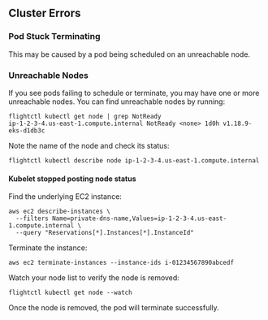 ## Cluster Errors

### Pod Stuck Terminating

This may be caused by a pod being scheduled on an unreachable node.

### Unreachable Nodes

If you see pods failing to schedule or terminate, you may have one or
more unreachable nodes. You can find unreachable nodes by running:

```
flightctl kubectl get node | grep NotReady
ip-1-2-3-4.us-east-1.compute.internal NotReady <none> 1d0h v1.18.9-eks-d1db3c
```

Note the name of the node and check its status:

```
flightctl kubectl describe node ip-1-2-3-4.us-east-1.compute.internal
```

#### Kubelet stopped posting node status

Find the underlying EC2 instance:

```
aws ec2 describe-instances \
  --filters Name=private-dns-name,Values=ip-1-2-3-4.us-east-1.compute.internal \
  --query "Reservations[*].Instances[*].InstanceId"
```

Terminate the instance:

```
aws ec2 terminate-instances --instance-ids i-01234567890abcedf
```

Watch your node list to verify the node is removed:

```
flightctl kubectl get node --watch
```

Once the node is removed, the pod will terminate successfully.
